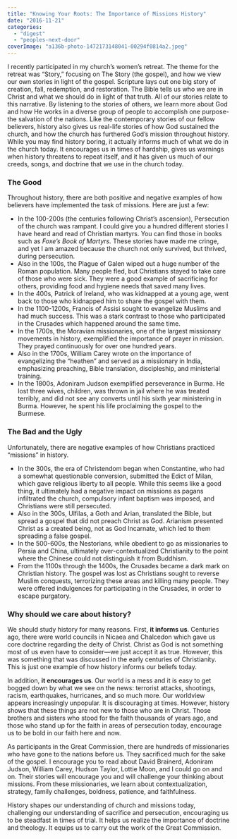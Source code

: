 ```yaml
---
title: "Knowing Your Roots: The Importance of Missions History"
date: "2016-11-21"
categories: 
  - "digest"
  - "peoples-next-door"
coverImage: "a136b-photo-1472173148041-00294f0814a2.jpeg"
---
```


I recently participated in my church’s women’s retreat. The theme for the retreat was “Story,” focusing on The Story (the gospel), and how we view our own stories in light of the gospel. Scripture lays out one big story of creation, fall, redemption, and restoration. The Bible tells us who we are in Christ and what we should do in light of that truth. All of our stories relate to this narrative. By listening to the stories of others, we learn more about God and how He works in a diverse group of people to accomplish one purpose- the salvation of the nations. Like the contemporary stories of our fellow believers, history also gives us real-life stories of how God sustained the church, and how the church has furthered God’s mission throughout history. While you may find history boring, it actually informs much of what we do in the church today. It encourages us in times of hardship, gives us warnings when history threatens to repeat itself, and it has given us much of our creeds, songs, and doctrine that we use in the church today.

### The Good

Throughout history, there are both positive and negative examples of how believers have implemented the task of missions. Here are just a few:

- In the 100-200s (the centuries following Christ’s ascension), Persecution of the church was rampant. I could give you a hundred different stories I have heard and read of Christian martyrs. You can find those in books such as _Foxe’s Book of Martyrs._ These stories have made me cringe, and yet I am amazed because the church not only survived, but thrived, during persecution.
- Also in the 100s, the Plague of Galen wiped out a huge number of the Roman population. Many people fled, but Christians stayed to take care of those who were sick. They were a good example of sacrificing for others, providing food and hygiene needs that saved many lives.
- In the 400s, Patrick of Ireland, who was kidnapped at a young age, went back to those who kidnapped him to share the gospel with them.
- In the 1100-1200s, Francis of Assisi sought to evangelize Muslims and had much success. This was a stark contrast to those who participated in the Crusades which happened around the same time.
- In the 1700s, the Moravian missionaries, one of the largest missionary movements in history, exemplified the importance of prayer in mission. They prayed continuously for over one hundred years.
- Also in the 1700s, William Carey wrote on the importance of evangelizing the “heathen” and served as a missionary in India, emphasizing preaching, Bible translation, discipleship, and ministerial training.
- In the 1800s, Adoniram Judson exemplified perseverance in Burma. He lost three wives, children, was thrown in jail where he was treated terribly, and did not see any converts until his sixth year ministering in Burma. However, he spent his life proclaiming the gospel to the Burmese.

### The Bad and the Ugly

Unfortunately, there are negative examples of how Christians practiced “missions” in history.

- In the 300s, the era of Christendom began when Constantine, who had a somewhat questionable conversion, submitted the Edict of Milan, which gave religious liberty to all people. While this seems like a good thing, it ultimately had a negative impact on missions as pagans infiltrated the church, compulsory infant baptism was imposed, and Christians were still persecuted.
- Also in the 300s, Ulfilas, a Goth and Arian, translated the Bible, but spread a gospel that did not preach Christ as God. Arianism presented Christ as a created being, not as God Incarnate, which led to them spreading a false gospel.
- In the 500-600s, the Nestorians, while obedient to go as missionaries to Persia and China, ultimately over-contextualized Christianity to the point where the Chinese could not distinguish it from Buddhism.
- From the 1100s through the 1400s, the Crusades became a dark mark on Christian history. The gospel was lost as Christians sought to reverse Muslim conquests, terrorizing these areas and killing many people. They were offered indulgences for participating in the Crusades, in order to escape purgatory.

### Why should we care about history?

We should study history for many reasons. First, **it informs us**. Centuries ago, there were world councils in Nicaea and Chalcedon which gave us core doctrine regarding the deity of Christ. Christ as God is not something most of us even have to consider—we just accept it as true. However, this was something that was discussed in the early centuries of Christianity. This is just one example of how history informs our beliefs today.

In addition, **it encourages us**. Our world is a mess and it is easy to get bogged down by what we see on the news: terrorist attacks, shootings, racism, earthquakes, hurricanes, and so much more. Our worldview appears increasingly unpopular. It is discouraging at times. However, history shows that these things are not new to those who are in Christ. Those brothers and sisters who stood for the faith thousands of years ago, and those who stand up for the faith in areas of persecution today, encourage us to be bold in our faith here and now.

As participants in the Great Commission, there are hundreds of missionaries who have gone to the nations before us. They sacrificed much for the sake of the gospel. I encourage you to read about David Brainerd, Adoniram Judson, William Carey, Hudson Taylor, Lottie Moon, and I could go on and on. Their stories will encourage you and will challenge your thinking about missions. From these missionaries, we learn about contextualization, strategy, family challenges, boldness, patience, and faithfulness.

History shapes our understanding of church and missions today, challenging our understanding of sacrifice and persecution, encouraging us to be steadfast in times of trial. It helps us realize the importance of doctrine and theology. It equips us to carry out the work of the Great Commission.
